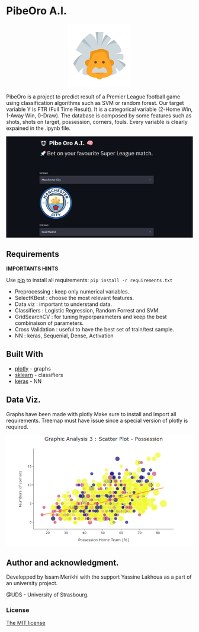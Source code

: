 # PibeOro A.I. 

<p align="center">
  <img src ="/images/favicon.png" width = "auto" height = "170px">
</p>

PibeOro is a project to predict result of a Premier League football game using classification algorithms such as SVM or random forest.
Our target variable Y is FTR (Full Time Result). It is a categorical variable (2-Home Win, 1-Away Win, 0-Draw). The database is composed by some features such as shots, shots on target, possession, corners, fouls. Every variable is clearly expained in the .ipynb file.


<p align="center">
  <img src ="/images/head.png" width = "auto">
</p>


## Requirements

**IMPORTANTS HINTS**

Use [pip](https://pypi.org/project/pip/) to install all requirements: `pip install -r requirements.txt`

  - Preprocessing : keep only numerical variables.
  - SelectKBest : choose the most relevant features.
  - Data viz : important to understand data.
  - Classifiers : Logistic Regression, Random Forrest and SVM.
  - GridSearchCV : for tuning hyperparameters and keep the best combinaison of parameters.
  - Cross Validation : useful to have the best set of train/test sample.
  - NN : keras, Sequenial, Dense, Activation

## Built With

- [plotly](https://plotly.com/python/) - graphs
- [sklearn](https://scikit-learn.org/stable/) - classifiers
- [keras](https://keras.io/) - NN



##  Data Viz.

Graphs have been made with plotly
Make sure to install and import all requirements. Treemap must have issue since a special version of plotly is required.

<img src = "images/graph.png" width = "auto" height = "auto" >


##  Author and acknowledgment.
  
Developped by Issam Merikhi with the support Yassine Lakhoua as a part of an university project. 

@UDS - University of Strasbourg.

###  License

[The MIT license](https://github.com/IssamMerikhi/PredictingFootballGames/edit/main/LICENSE)
